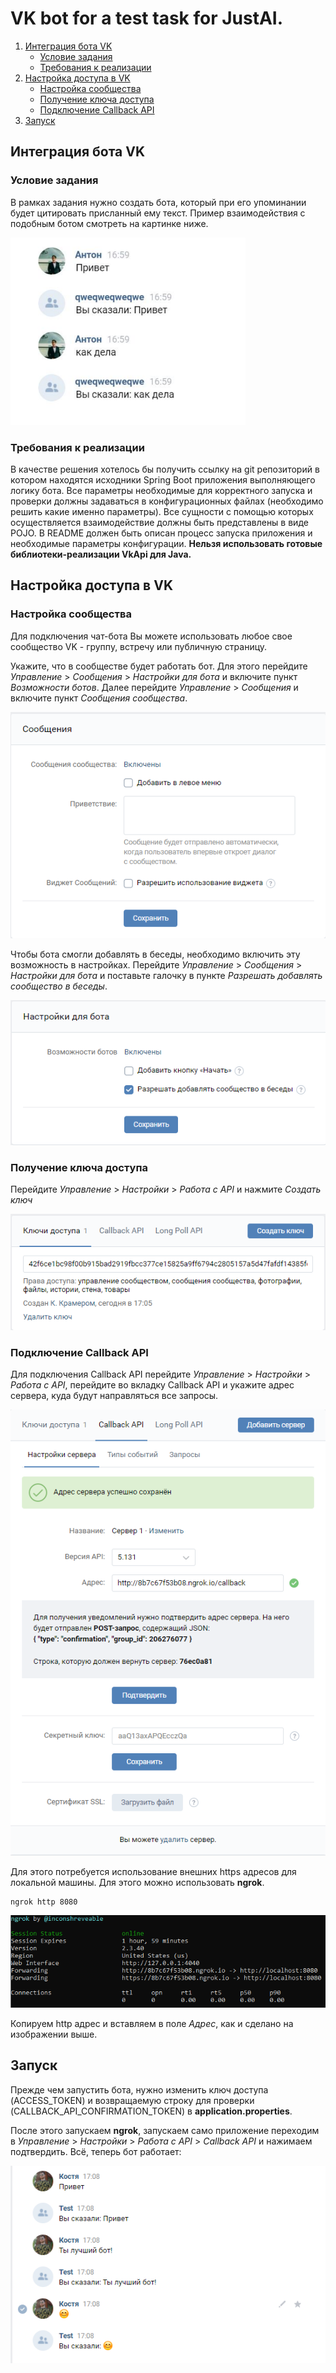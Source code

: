 # VK bot for a test task for JustAI.
1. [Интеграция бота VK](#Интеграция-бота-VK)
    * [Условие задания](#Условие-задания)
    * [Требования к реализации](#Требования-к-реализации)
2. [Настройка доступа в VK](#Настройка-доступа-в-VK)
    * [Настройка сообщества](#Настройка-сообщества)
    * [Получение ключа доступа](#Получение-ключа-доступа)
    * [Подключение Callback API](#Подключение-Callback-API)
3. [Запуск](#Запуск)

## Интеграция бота VK

### Условие задания
В рамках задания нужно создать бота, который при его упоминании будет цитировать присланный ему текст. Пример 
взаимодействия с подобным ботом смотреть на картинке ниже.

![image](./docs/img1.PNG)

### Требования к реализации

В качестве решения хотелось бы получить ссылку на git репозиторий в котором находятся исходники Spring Boot приложения 
выполняющего логику бота. Все параметры необходимые для корректного запуска и проверки должны задаваться в 
конфигурационных файлах (необходимо решить какие именно параметры). Все сущности с помощью которых осуществляется 
взаимодействие должны быть представлены в виде POJO. В README должен быть описан процесс запуска приложения и 
необходимые параметры конфигурации. **Нельзя использовать готовые библиотеки-реализации VkApi для Java.**

## Настройка доступа в VK

### Настройка сообщества

Для подключения чат-бота Вы можете использовать любое свое сообщество VK - группу, встречу или публичную страницу.

Укажите, что в сообществе будет работать бот. Для этого перейдите *Управление* > *Сообщения* > *Настройки для бота* и 
включите пункт *Возможности ботов*. Далее перейдите *Управление* > *Сообщения* и включите пункт *Сообщения сообщества*.

![image](./docs/img2.png)

Чтобы бота смогли добавлять в беседы, необходимо включить эту возможность в настройках. Перейдите *Управление* > 
*Сообщения* > *Настройки для бота* и поставьте галочку в пункте *Разрешать добавлять сообщество в беседы*.

![image](./docs/img3.png)

### Получение ключа доступа

Перейдите *Управление* > *Настройки* > *Работа с API* и нажмите *Создать ключ*

![image](./docs/img4.png)

### Подключение Callback API

Для подключения Callback API перейдите *Управление* > *Настройки* > *Работа с API*, перейдите во вкладку Callback API и 
укажите адрес сервера, куда будут направляться все запросы.

![image](./docs/img5.png)

Для этого потребуется использование внешних https адресов для локальной машины. Для этого можно 
использовать **ngrok**.

```shell
ngrok http 8080
```

![image](./docs/img6.png)

Копируем http адрес и вставляем в поле *Адрес*, как и сделано на изображении выше.

## Запуск

Прежде чем запустить бота, нужно изменить ключ доступа (ACCESS_TOKEN) и возвращаемую строку для проверки 
(CALLBACK_API_CONFIRMATION_TOKEN) в **application.properties**.

После этого запускаем **ngrok**, запускаем само приложение переходим в *Управление* > *Настройки* > *Работа с API* > 
*Callback API* и нажимаем подтвердить. Всё, теперь бот работает:

![image](./docs/img7.png)